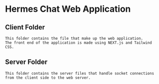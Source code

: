 # Hermes Chat Web Application

## Client Folder
    This folder contains the file that make up the web application.
    The front end of the application is made using NEXT.js and Tailwind CSS.


## Server Folder
    This folder contains the server files that handle socket connections from the client side to the web server.

